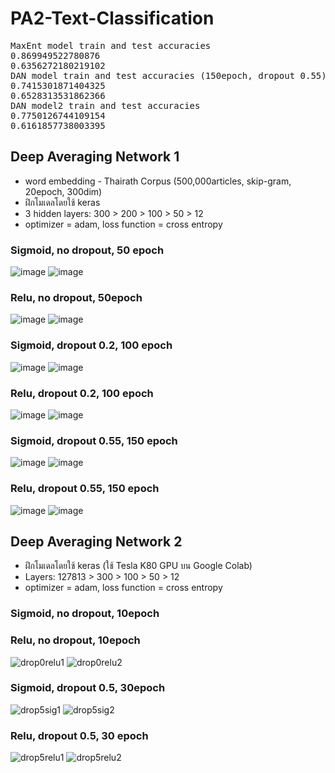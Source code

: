 # PA2-Text-Classification
<pre>
MaxEnt model train and test accuracies
0.869949522780876
0.6356272180219102
DAN model train and test accuracies (150epoch, dropout 0.55)
0.7415301871404325
0.6528313531862366
DAN model2 train and test accuracies
0.7750126744109154
0.6161857738003395
</pre>

## Deep Averaging Network 1
* word embedding - Thairath Corpus (500,000articles, skip-gram, 20epoch, 300dim)
* ฝึกโมเดลโดยใช้ keras
* 3 hidden layers: 300 > 200 > 100 > 50 > 12
* optimizer = adam, loss function = cross entropy

### Sigmoid, no dropout, 50 epoch
![image](https://user-images.githubusercontent.com/44984892/53577939-23581e00-3ba9-11e9-8378-8ca665211b15.png)
![image](https://user-images.githubusercontent.com/44984892/53577947-27843b80-3ba9-11e9-97f6-180375413fc4.png)

### Relu, no dropout, 50epoch
![image](https://user-images.githubusercontent.com/44984892/53577177-c9a32400-3ba7-11e9-9a5a-d51b0a16f68d.png)
![image](https://user-images.githubusercontent.com/44984892/53577133-b1330980-3ba7-11e9-8dfd-8d4ee3d55429.png)

### Sigmoid, dropout 0.2, 100 epoch
![image](https://user-images.githubusercontent.com/44984892/53574649-9316da80-3ba2-11e9-9e93-27b9b20a0f80.png)
![image](https://user-images.githubusercontent.com/44984892/53574656-98742500-3ba2-11e9-9036-e11aaed1556c.png)

### Relu, dropout 0.2, 100 epoch
![image](https://user-images.githubusercontent.com/44984892/53576373-138b0a80-3ba6-11e9-8803-600a26a88b7e.png)
![image](https://user-images.githubusercontent.com/44984892/53576396-1be34580-3ba6-11e9-9983-241b7faae22c.png)

### Sigmoid, dropout 0.55, 150 epoch

![image](https://user-images.githubusercontent.com/44984892/53562029-e37e4000-3b82-11e9-8edc-589983f4009e.png)
![image](https://user-images.githubusercontent.com/44984892/53562043-eb3de480-3b82-11e9-89ee-29c254d4e215.png)

### Relu, dropout 0.55, 150 epoch

![image](https://user-images.githubusercontent.com/44984892/53570801-f8b29900-3b99-11e9-950b-7548e8fe8be2.png)
![image](https://user-images.githubusercontent.com/44984892/53569835-a2dcf180-3b97-11e9-8bc5-4feb0392c166.png)



## Deep Averaging Network 2
* ฝึกโมเดลโดยใช้ keras (ใช้ Tesla K80 GPU บน Google Colab)
* Layers: 127813 > 300 > 100 > 50 > 12
* optimizer = adam, loss function = cross entropy

### Sigmoid, no dropout, 10epoch

### Relu, no dropout, 10epoch
![drop0relu1](https://user-images.githubusercontent.com/44984892/53581614-7d101680-3bb0-11e9-9c61-d51f36ce517e.png)
![drop0relu2](https://user-images.githubusercontent.com/44984892/53581651-8dc08c80-3bb0-11e9-9932-236368214301.png)

### Sigmoid, dropout 0.5, 30epoch
![drop5sig1](https://user-images.githubusercontent.com/44984892/53580372-08d47380-3bae-11e9-8be1-3cc5814751b1.png)
![drop5sig2](https://user-images.githubusercontent.com/44984892/53580374-096d0a00-3bae-11e9-996d-46466fc5ac63.png)

### Relu, dropout 0.5, 30 epoch
![drop5relu1](https://user-images.githubusercontent.com/44984892/53578463-56e77800-3baa-11e9-8356-49e01cad9122.png)
![drop5relu2](https://user-images.githubusercontent.com/44984892/53578465-56e77800-3baa-11e9-8c17-8adc5f5e4ff6.png)


